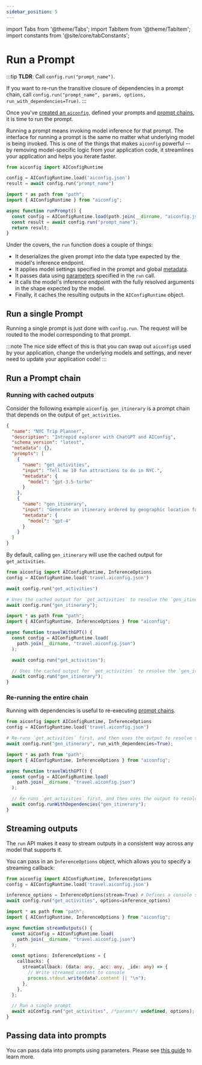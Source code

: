 ```yaml
---
sidebar_position: 5
---
```


import Tabs from '@theme/Tabs';
import TabItem from '@theme/TabItem';
import constants from '@site/core/tabConstants';

# Run a Prompt

:::tip
**TLDR**: Call `config.run("prompt_name")`.

If you want to re-run the transitive closure of dependencies in a prompt chain, call `config.run("prompt_name", params, options, run_with_dependencies=True)`.
:::

Once you've [created an `aiconfig`](/docs/overview/create-an-aiconfig), defined your prompts and [prompt chains](/docs/overview/define-prompt-chain), it is time to run the prompt.

Running a prompt means invoking model inference for that prompt. The interface for running a prompt is the same no matter what underlying model is being invoked. This is one of the things that makes `aiconfig` powerful -- by removing model-specific logic from your application code, it streamlines your application and helps you iterate faster.

<Tabs groupId="aiconfig-language" queryString defaultValue={constants.defaultAIConfigLanguage} values={constants.aiConfigLanguages}>
<TabItem value="python">

```python title="app.py"
from aiconfig import AIConfigRuntime

config = AIConfigRuntime.load('aiconfig.json')
result = await config.run("prompt_name")
```

</TabItem>
<TabItem value="node">

```typescript title="app.ts"
import * as path from "path";
import { AIConfigRuntime } from "aiconfig";

async function runPrompt() {
  const config = AIConfigRuntime.load(path.join(__dirname, "aiconfig.json"));
  const result = await config.run("prompt_name");
  return result;
}
```

</TabItem>
</Tabs>

Under the covers, the `run` function does a couple of things:

- It deserializes the given prompt into the data type expected by the model's inference endpoint.
- It applies model settings specified in the prompt and global [metadata](/docs/overview/ai-config-format#metadata).
- It passes data using [parameters](/docs/overview/parameters) specified in the `run` call.
- It calls the model's inference endpoint with the fully resolved arguments in the shape expected by the model.
- Finally, it caches the resulting outputs in the `AIConfigRuntime` object.

## Run a single Prompt

Running a single prompt is just done with `config.run`. The request will be routed to the model corresponding to that prompt.

:::note
The nice side effect of this is that you can swap out `aiconfig`s used by your application, change the underlying models and settings, and never need to update your application code!
:::

## Run a Prompt chain

### Running with cached outputs

Consider the following example `aiconfig`. `gen_itinerary` is a prompt chain that depends on the output of `get_activities`.

```json
{
  "name": "NYC Trip Planner",
  "description": "Intrepid explorer with ChatGPT and AIConfig",
  "schema_version": "latest",
  "metadata": {},
  "prompts": [
    {
      "name": "get_activities",
      "input": "Tell me 10 fun attractions to do in NYC.",
      "metadata": {
        "model": "gpt-3.5-turbo"
      }
    },
    {
      "name": "gen_itinerary",
      "input": "Generate an itinerary ordered by geographic location for these activities: {{get_activities.output}}.",
      "metadata": {
        "model": "gpt-4"
      }
    }
  ]
}
```

By default, calling `gen_itinerary` will use the cached output for `get_activities`.

<Tabs groupId="aiconfig-language" queryString defaultValue={constants.defaultAIConfigLanguage} values={constants.aiConfigLanguages}>
<TabItem value="python">

```python title="app.py"
from aiconfig import AIConfigRuntime, InferenceOptions
config = AIConfigRuntime.load('travel.aiconfig.json')

await config.run("get_activities")

# Uses the cached output for `get_activities` to resolve the `gen_itinerary` prompt
await config.run("gen_itinerary");
```

</TabItem>
<TabItem value="node">

```typescript title="app.ts"
import * as path from "path";
import { AIConfigRuntime, InferenceOptions } from "aiconfig";

async function travelWithGPT() {
  const config = AIConfigRuntime.load(
    path.join(__dirname, "travel.aiconfig.json")
  );

  await config.run("get_activities");

  // Uses the cached output for `get_activities` to resolve the `gen_itinerary` prompt
  await config.run("gen_itinerary");
}
```

</TabItem>
</Tabs>

### Re-running the entire chain

Running with dependencies is useful to re-executing [prompt chains](/docs/overview/define-prompt-chain).

<Tabs groupId="aiconfig-language" queryString defaultValue={constants.defaultAIConfigLanguage} values={constants.aiConfigLanguages}>
<TabItem value="python">

```python title="app.py"
from aiconfig import AIConfigRuntime, InferenceOptions
config = AIConfigRuntime.load('travel.aiconfig.json')

# Re-runs `get_activities` first, and then uses the output to resolve the `gen_itinerary` prompt
await config.run("gen_itinerary", run_with_dependencies=True);
```

</TabItem>
<TabItem value="node">

```typescript title="app.ts"
import * as path from "path";
import { AIConfigRuntime, InferenceOptions } from "aiconfig";

async function travelWithGPT() {
  const config = AIConfigRuntime.load(
    path.join(__dirname, "travel.aiconfig.json")
  );

  // Re-runs `get_activities` first, and then uses the output to resolve the `gen_itinerary` prompt
  await config.runWithDependencies("gen_itinerary");
}
```

</TabItem>
</Tabs>

## Streaming outputs

The `run` API makes it easy to stream outputs in a consistent way across any model that supports it.

You can pass in an `InferenceOptions` object, which allows you to specify a streaming callback:

<Tabs groupId="aiconfig-language" queryString defaultValue={constants.defaultAIConfigLanguage} values={constants.aiConfigLanguages}>
<TabItem value="python">

```python title="app.py"
from aiconfig import AIConfigRuntime, InferenceOptions
config = AIConfigRuntime.load('travel.aiconfig.json')

inference_options = InferenceOptions(stream=True) # Defines a console streaming callback
await config.run("get_activities", options=inference_options)
```

</TabItem>
<TabItem value="node">

```typescript title="app.ts"
import * as path from "path";
import { AIConfigRuntime, InferenceOptions } from "aiconfig";

async function streamOutputs() {
  const aiConfig = AIConfigRuntime.load(
    path.join(__dirname, "travel.aiconfig.json")
  );

  const options: InferenceOptions = {
    callbacks: {
      streamCallback: (data: any, _acc: any, _idx: any) => {
        // Write streamed content to console
        process.stdout.write(data?.content || "\n");
      },
    },
  };

  // Run a single prompt
  await aiConfig.run("get_activities", /*params*/ undefined, options);
}
```

</TabItem>
</Tabs>

## Passing data into prompts

You can pass data into prompts using parameters. Please see [this guide](/docs/overview/parameters) to learn more.
